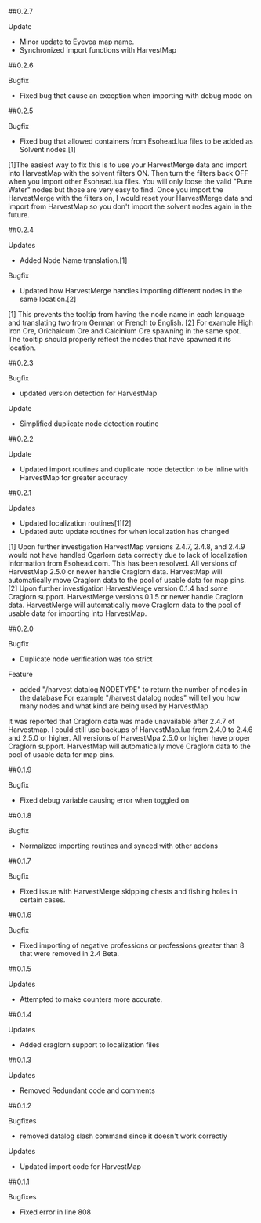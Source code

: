 ##0.2.7

Update
- Minor update to Eyevea map name.
- Synchronized import functions with HarvestMap

##0.2.6

Bugfix
- Fixed bug that cause an exception when importing with debug mode on

##0.2.5

Bugfix
- Fixed bug that allowed containers from Esohead.lua files to be added as Solvent nodes.[1]

[1]The easiest way to fix this is to use your HarvestMerge data and import into HarvestMap with the solvent filters ON.  Then turn the filters back OFF when you import other Esohead.lua files.  You will only loose the valid "Pure Water" nodes but those are very easy to find.  Once you import the HarvestMerge with the filters on, I would reset your HarvestMerge data and import from HarvestMap so you don't import the solvent nodes again in the future.

##0.2.4

Updates
- Added Node Name translation.[1]

Bugfix
- Updated how HarvestMerge handles importing different nodes in the same location.[2]

[1] This prevents the tooltip from having the node name in each language and translating two from German or French to English.
[2] For example High Iron Ore, Orichalcum Ore and Calcinium Ore spawning in the same spot.  The tooltip should properly reflect the nodes that have spawned it its location.


##0.2.3

Bugfix
- updated version detection for HarvestMap

Update
- Simplified duplicate node detection routine

##0.2.2

Update
- Updated import routines and duplicate node detection to be inline with HarvestMap for greater accuracy

##0.2.1

Updates
- Updated localization routines[1][2]
- Updated auto update routines for when localization has changed

[1] Upon further investigation HarvestMap versions 2.4.7, 2.4.8, and 2.4.9 would not have handled Cgarlorn data correctly due to lack of localization information from Esohead.com.  This has been resolved.  All versions of HarvestMap 2.5.0 or newer handle Craglorn data.  HarvestMap will automatically move Craglorn data to the pool of usable data for map pins.
[2] Upon further investigation HarvestMerge version 0.1.4 had some Craglorn support.  HarvestMerge versions 0.1.5 or newer handle Craglorn data.  HarvestMerge will automatically move Craglorn data to the pool of usable data for importing into HarvestMap.

##0.2.0

Bugfix
- Duplicate node verification was too strict

Feature
- added "/harvest datalog NODETYPE" to return the number of nodes in the database
For example "/harvest datalog nodes" will tell you how many nodes and what kind are being used by HarvestMap


It was reported that Craglorn data was made unavailable after 2.4.7 of Harvestmap.  I could still use backups of HarvestMap.lua from 2.4.0 to 2.4.6 and 2.5.0 or higher.  All versions of HarvestMpa 2.5.0 or higher have proper Craglorn support.  HarvestMap will automatically move Craglorn data to the pool of usable data for map pins.

##0.1.9

Bugfix
- Fixed debug variable causing error when toggled on

##0.1.8

Bugfix
- Normalized importing routines and synced with other addons

##0.1.7

Bugfix
- Fixed issue with HarvestMerge skipping chests and fishing holes in certain cases.

##0.1.6

Bugfix
- Fixed importing of negative professions or professions greater than 8 that were removed in 2.4 Beta.

##0.1.5

Updates
- Attempted to make counters more accurate.

##0.1.4

Updates
- Added craglorn support to localization files

##0.1.3

Updates
- Removed Redundant code and comments

##0.1.2

Bugfixes
- removed datalog slash command since it doesn't work correctly

Updates
- Updated import code for HarvestMap

##0.1.1

Bugfixes
- Fixed error in line 808
